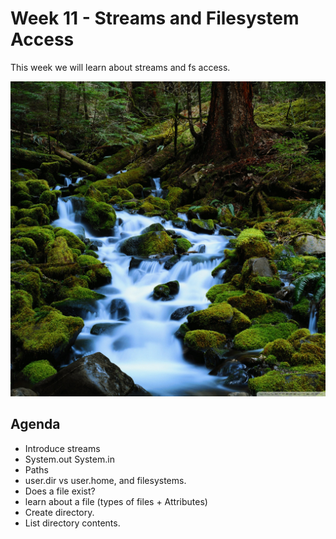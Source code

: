 # Week 11 - Streams and Filesystem Access

This week we will learn about streams and fs access.

![Streams](./stream-028.jpg)


## Agenda

 - Introduce streams
 - System.out System.in
 - Paths
 - user.dir vs user.home, and filesystems.
 - Does a file exist?
 - learn about a file (types of files + Attributes)
 - Create directory.
 - List directory contents.
